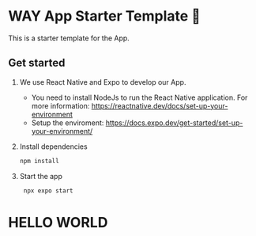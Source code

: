 # WAY App Starter Template 👋

This is a starter template for the App.

## Get started

1. We use React Native and Expo to develop our App.

   - You need to install NodeJs to run the React Native application. For more information: 
     https://reactnative.dev/docs/set-up-your-environment
   - Setup the enviroment: 
     https://docs.expo.dev/get-started/set-up-your-environment/

1. Install dependencies

   ```bash
   npm install
   ```

1. Start the app

   ```bash
    npx expo start
   ```
# HELLO WORLD 